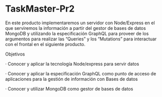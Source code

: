 # TaskMaster-Pr2
En este producto implementaremos un servidor con Node/Express en el que serviremos la información a partir del gestor de bases de datos MongoDB y utilizando la especificación GraphQL para proveer de los argumentos para realizar las “Queries” y los “Mutations” para interactuar con el frontal en el siguiente producto.

Objetivos

· Conocer y aplicar la tecnología Node/express para servir datos

· Conocer y aplicar la especificación GraphQL como punto de acceso de aplicaciones para la gestión de información con Bases de datos

· Conocer y utilizar MongoDB como gestor de bases de datos
